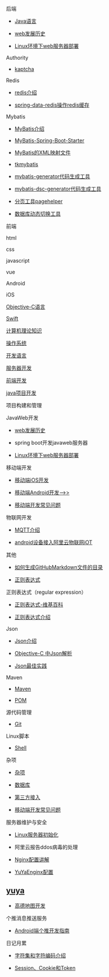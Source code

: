 
后端

* [Java语言](https://github.com/geekist/developer_guide/blob/main/java/java.md)

* [web发展历史](https://github.com/geekist/developer_guide/blob/main/server/history.md)

* [Linux环境下web服务器部署](https://github.com/geekist/developer_guide/blob/main/server/linux_web_installer.md)

Authority

* [kaptcha](https://github.com/geekist/developer_guide/blob/main/server/kaptcha.md)

Redis
 
* [redis介绍](https://github.com/geekist/developer_guide/blob/main/server/redis.md)

* [spring-data-redis操作redis缓存](https://github.com/geekist/developer_guide/blob/main/server/spring_data_redis.md)

Mybatis

* [MyBatis介绍](https://github.com/geekist/developer_guide/blob/main/server/mybatis/mybatis.md)

* [MyBatis-Spring-Boot-Starter](https://github.com/geekist/developer_guide/blob/main/server/mybatis/Mybatis-Spring-Boot-Starter.md)

* [MyBatis的XML映射文件](https://github.com/geekist/developer_guide/blob/main/server/mybatis/sql_xml.md)

* [tkmybatis](https://github.com/geekist/developer_guide/blob/main/server/mybatis/sql_xml.md)


* [mybatis-generator代码生成工具](https://github.com/geekist/developer_guide/blob/main/server/mybatis/mybatis_generator.md)

* [mybatis-dsc-generator代码生成工具](https://github.com/geekist/developer_guide/blob/main/server/mybatis/mybatis_dsc_generator.md)


* [分页工具pagehelper](https://github.com/geekist/developer_guide/blob/main/server/mybatis/pagehelper.md)

* [数据库动态切换工具](https://github.com/geekist/developer_guide/blob/main/server/mybatis/dynamic-datasource-spring-boot-starter.md)


前端

html

css

javascript

vue


Android


iOS

[Objective-C语言](https://github.com/geekist/developer_guide/blob/main/ios/Objective-C.md)

[Swift]()


[计算机理论知识](https://github.com/geekist/developer_guide/blob/main/计算机理论.md)


[操作系统](https://github.com/geekist/developer_guide/blob/main/operationsystem.md)


[开发语言](https://github.com/geekist/developer_guide/blob/main/developing_language.md)

[服务器开发](https://github.com/geekist/developer_guide/blob/main/server.md)


[前端开发](https://github.com/geekist/developer_guide/blob/main/frontend/frontend.md)

[java项目开发](./java/java_dev.md)

项目构建和管理


JavaWeb开发

* [web发展历史](https://github.com/geekist/developer_guide/blob/main/server/history.md)

* spring boot开发javaweb服务器

* [Linux环境下web服务器部署](https://github.com/geekist/developer_guide/blob/main/server/linux_web_installer.md)




移动端开发

 * [移动端iOS开发](https://github.com/geekist/developer_guide/blob/main/iOS.md)

* [移动端Android开发-->>](https://github.com/geekist/developer_guide/blob/main/android.md)

* [移动端开发常见问题](https://github.com/geekist/developer_guide/blob/main/other/screen-campatible.md)

物联网开发

* [MQTT介绍](./ioT/IoT.md)

* [android设备接入阿里云物联网iOT](./iot/Android连接阿里云MQTT..md)

其他

* [如何生成GitHubMarkdown文件的目录](./tools/tools.md)

* [正则表达式](./regex.md)

正则表达式（regular expression）

* [正则表达式-维基百科](https://zh.wikipedia.org/wiki/%E6%AD%A3%E5%88%99%E8%A1%A8%E8%BE%BE%E5%BC%8F)

* [正则表达式介绍](https://deerchao.cn/tutorials/regex/regex.htm)

Json

* [Json介绍](./json/json_intro.md)


* [Objective-C 中Json解析](./json/objective_c_json.md)


* [Json最佳实践](http://kimmking.github.io/2017/06/06/json-best-practice/)

Maven

* [Maven](https://github.com/geekist/developer_guide/blob/main/server/maven.md)


* [POM](https://github.com/geekist/developer_guide/blob/main/server/pom.md)


源代码管理


 * [Git](https://github.com/geekist/developer_guide/blob/main/git/git.md)

Linux脚本

* [Shell](https://github.com/geekist/developer_guide/blob/main/operationsystem/linux/linux.md)

杂项

 * [杂项](https://github.com/geekist/developer_guide/blob/main/杂项.md)

 * [数据库](https://github.com/geekist/developer_guide/blob/main/database/aliyun_rds.md)

 * [第三方接入](https://github.com/geekist/developer_guide/blob/main/3rd/3rd.md)

* [移动端开发常见问题](https://github.com/geekist/developer_guide/blob/main/other/screen-campatible.md)

服务器维护与安全

* [Linux服务器初始化](https://github.com/geekist/developer_guide/blob/main/operationsystem/linux/linux_server_init.md)

* 阿里云报告ddos病毒的处理

* [Nginx配置讲解](https://github.com/geekist/developer_guide/blob/main/nginx/nginx.md)

* [YuYaEnginx配置](https://github.com/geekist/developer_guide/blob/main/nginx/yuya_nginx_conf.md)


## [yuya](https://github.com/geekist/developer_guide/blob/main/yuya/yuya.md)

* [高德地图开发](https://github.com/geekist/developer_guide/blob/main/gaode_map/gaode_map.md) 

个推消息推送服务

* [Android端个推开发指南](https://github.com/geekist/developer_guide/blob/main/android/3rd/getui.md)

日记月累

* [字符集和字符编码介绍](https://github.com/geekist/developer_guide/blob/main/other/charset.md)

* [Session、Cookie和Token](https://github.com/geekist/developer_guide/blob/main/other/session_cookie_token.md)

  